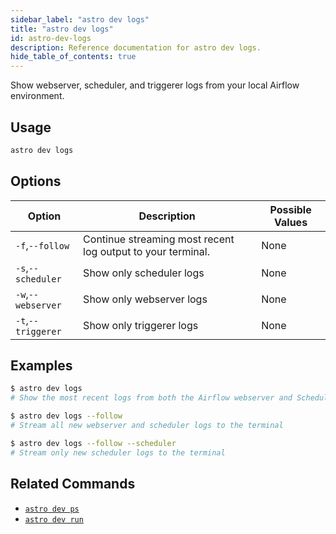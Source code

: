 ```yaml
---
sidebar_label: "astro dev logs"
title: "astro dev logs"
id: astro-dev-logs
description: Reference documentation for astro dev logs.
hide_table_of_contents: true
---
```


Show webserver, scheduler, and triggerer logs from your local Airflow environment.

## Usage

```sh
astro dev logs
```

## Options

| Option             | Description                                                 | Possible Values |
| ------------------ | ----------------------------------------------------------- | --------------- |
| `-f`,`--follow`    | Continue streaming most recent log output to your terminal. | None            |
| `-s`,`--scheduler` | Show only scheduler logs                                    | None            |
| `-w`,`--webserver` | Show only webserver logs                                    | None            |
| `-t`,`--triggerer` | Show only triggerer logs                                    | None            |


## Examples

```sh
$ astro dev logs
# Show the most recent logs from both the Airflow webserver and Scheduler

$ astro dev logs --follow
# Stream all new webserver and scheduler logs to the terminal

$ astro dev logs --follow --scheduler
# Stream only new scheduler logs to the terminal
```

## Related Commands

- [`astro dev ps`](cli/astro-dev-ps.md)
- [`astro dev run`](cli/astro-dev-run.md)
